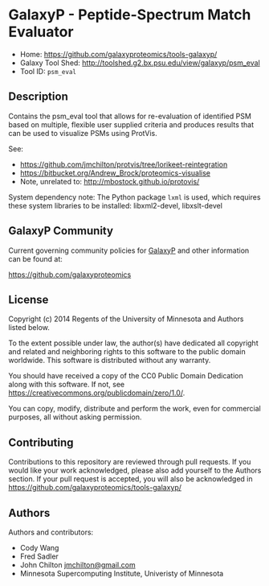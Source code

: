 GalaxyP - Peptide-Spectrum Match Evaluator
==========================================

* Home: <https://github.com/galaxyproteomics/tools-galaxyp/>
* Galaxy Tool Shed: <http://toolshed.g2.bx.psu.edu/view/galaxyp/psm_eval>
* Tool ID: `psm_eval`


Description
-----------

Contains the psm_eval tool that allows for re-evaluation of identified PSM based on multiple, flexible user supplied criteria and produces results that can be used to visualize PSMs using ProtVis.

See:

* https://github.com/jmchilton/protvis/tree/lorikeet-reintegration
* <https://bitbucket.org/Andrew_Brock/proteomics-visualise>
* Note, unrelated to: <http://mbostock.github.io/protovis/>

System dependency note: The Python package `lxml` is used, which requires these system libraries to be installed: libxml2-devel, libxslt-devel


GalaxyP Community
-----------------

Current governing community policies for [GalaxyP](https://github.com/galaxyproteomics/) and other information can be found at:

<https://github.com/galaxyproteomics>


License
-------

Copyright (c) 2014 Regents of the University of Minnesota and Authors listed below.

To the extent possible under law, the author(s) have dedicated all copyright and related and neighboring rights to this software to the public domain worldwide. This software is distributed without any warranty.

You should have received a copy of the CC0 Public Domain Dedication along with this software. If not, see <https://creativecommons.org/publicdomain/zero/1.0/>.

You can copy, modify, distribute and perform the work, even for commercial purposes, all without asking permission.


Contributing
------------

Contributions to this repository are reviewed through pull requests. If you would like your work acknowledged, please also add yourself to the Authors section. If your pull request is accepted, you will also be acknowledged in <https://github.com/galaxyproteomics/tools-galaxyp/>


Authors
-------

Authors and contributors:

* Cody Wang
* Fred Sadler
* John Chilton <jmchilton@gmail.com>
* Minnesota Supercomputing Institute, Univeristy of Minnesota
